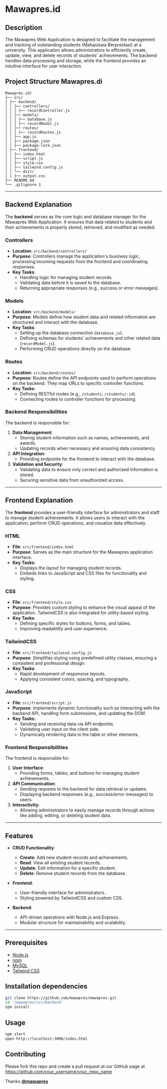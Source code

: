 # Mawapres.id

## Description

The Mawapres Web Application is designed to facilitate the management and tracking of outstanding students (Mahasiswa Berprestasi) at a university. This application allows administrators to efficiently create, update, view, and delete records of students' achievements. The backend handles data processing and storage, while the frontend provides an intuitive interface for user interaction.

## Project Structure Mawapres.di

```
Mawapres.id/
├── src/
│ ├── backend/
│ │ ├── controllers/
│ │ │ ├── recordController.js
│ │ ├── models/
│ │ │ ├── database.js
│ │ │ ├── recordModel.js
│ │ ├── routes/
│ │ │ ├── recordRoutes.js
│ │ ├── app.js
│ │ ├── package.json
│ │ ├── package-lock.json
│ ├── frontend/
│ │ ├── index.html
│ │ ├── script.js
│ │ ├── style.css
│ │ ├── tailwind.config.js
│ │ └── dist/
│ │ ├── output.css
├── README.md
└── .gitignore 1
```

---

## Backend Explanation

The **backend** serves as the core logic and database manager for the Mawapres Web Application. It ensures that data related to students and their achievements is properly stored, retrieved, and modified as needed.

### **Controllers**

- **Location**: `src/backend/controllers/`
- **Purpose**:
  Controllers manage the application's business logic, processing incoming requests from the frontend and coordinating responses.
- **Key Tasks**:
  - Handling logic for managing student records.
  - Validating data before it is saved to the database.
  - Returning appropriate responses (e.g., success or error messages).

### **Models**

- **Location**: `src/backend/models/`
- **Purpose**:
  Models define how student data and related information are structured and interact with the database.
- **Key Tasks**:
  - Setting up the database connection (`database.js`).
  - Defining schemas for students' achievements and other related data (`recordModel.js`).
  - Performing CRUD operations directly on the database.

### **Routes**

- **Location**: `src/backend/routes/`
- **Purpose**:
  Routes define the API endpoints used to perform operations on the backend. They map URLs to specific controller functions.
- **Key Tasks**:
  - Defining RESTful routes (e.g., `/students`, `/students/:id`).
  - Connecting routes to controller functions for processing.

### **Backend Responsibilities**

The backend is responsible for:

1. **Data Management**:
   - Storing student information such as names, achievements, and awards.
   - Updating records when necessary and ensuring data consistency.
2. **API Integration**:
   - Providing endpoints for the frontend to interact with the database.
3. **Validation and Security**:
   - Validating data to ensure only correct and authorized information is stored.
   - Securing sensitive data from unauthorized access.

---

## Frontend Explanation

The **frontend** provides a user-friendly interface for administrators and staff to manage student achievements. It allows users to interact with the application, perform CRUD operations, and visualize data effectively.

### **HTML**

- **File**: `src/frontend/index.html`
- **Purpose**:
  Serves as the main structure for the Mawapres application interface.
- **Key Tasks**:
  - Displays the layout for managing student records.
  - Embeds links to JavaScript and CSS files for functionality and styling.

### **CSS**

- **File**: `src/frontend/style.css`
- **Purpose**:
  Provides custom styling to enhance the visual appeal of the application. TailwindCSS is also integrated for utility-based styling.
- **Key Tasks**:
  - Defining specific styles for buttons, forms, and tables.
  - Improving readability and user experience.

### **TailwindCSS**

- **File**: `src/frontend/tailwind.config.js`
- **Purpose**:
  Simplifies styling using predefined utility classes, ensuring a consistent and professional design.
- **Key Tasks**:
  - Rapid development of responsive layouts.
  - Applying consistent colors, spacing, and typography.

### **JavaScript**

- **File**: `src/frontend/script.js`
- **Purpose**:
  Implements dynamic functionality such as interacting with the backend API, handling form submissions, and updating the DOM.
- **Key Tasks**:
  - Sending and receiving data via API endpoints.
  - Validating user input on the client side.
  - Dynamically rendering data in the table or other elements.

### **Frontend Responsibilities**

The frontend is responsible for:

1. **User Interface**:
   - Providing forms, tables, and buttons for managing student achievements.
2. **API Communication**:
   - Sending requests to the backend for data retrieval or updates.
   - Displaying backend responses (e.g., success/error messages) to users.
3. **Interactivity**:
   - Allowing administrators to easily manage records through actions like adding, editing, or deleting student data.

---

## Features

- **CRUD Functionality**:

  - **Create**: Add new student records and achievements.
  - **Read**: View all existing student records.
  - **Update**: Edit information for a specific student.
  - **Delete**: Remove student records from the database.

- **Frontend**:

  - User-friendly interface for administrators.
  - Styling powered by TailwindCSS and custom CSS.

- **Backend**:
  - API-driven operations with Node.js and Express.
  - Modular structure for maintainability and scalability.

---

## Prerequisites

- [Node.js](https://nodejs.org/en/)
- [npm](https://www.npmjs.com/)
- [MySQL](https://www.mysql.com/)
- [Tailwind CSS](https://tailwindcss.com/)

## Installation dependencies

```bash
git clone https://github.com/mawapres/mawapres.git
cd '/mawapres/src/backend'
npm install
```

## Usage

```bash
npm start
open http://localhost:3000/index.html
```

## Contributing

Please fork this repo and create a pull request at our GitHub page at https://github.com/your_username/your_repo_name

Thanks
[**@mawapres**](https://github.com/mawapres)
